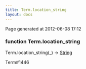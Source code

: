 ```yaml
---
title: Term.location_string
layout: docs
---
```


<div class="bottom_right_note">Page generated at 2012-06-08 17:12</div>
<h3><span class="minor">function</span> Term.location_string</h3>

Term.location_string(_) -> <a href="/docs/String.html">String</a>
<p></p>

<p><span class="extra_minor">Term#1446</span></p>
